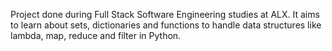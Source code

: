 Project done during Full Stack Software Engineering studies at ALX. It aims to learn about sets, dictionaries and functions to handle data structures like lambda, map, reduce and filter in Python.
